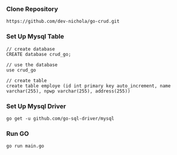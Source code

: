 ### Clone Repository
```
https://github.com/dev-nichola/go-crud.git
```

### Set Up Mysql Table
```
// create database
CREATE database crud_go;

// use the database
use crud_go

// create table
create table employe (id int primary key auto_increment, name varchar(255), npwp varchar(255), address(255))

```
### Set Up Mysql Driver
```
go get -u github.com/go-sql-driver/mysql
```

### Run GO
```
go run main.go
```